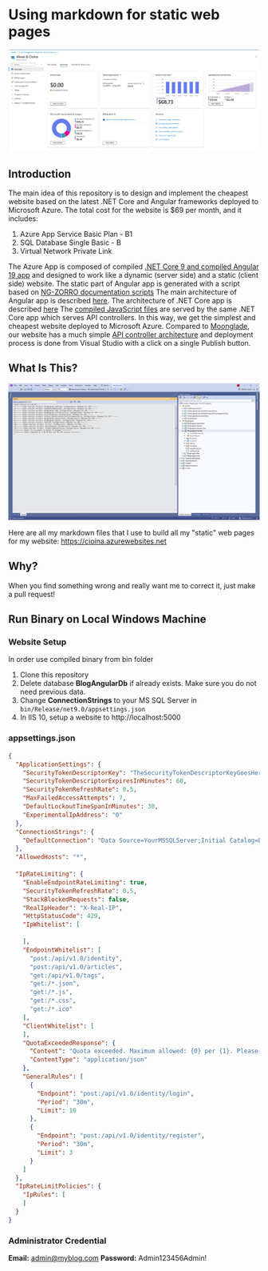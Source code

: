 # Using markdown for static web pages

[![Cheapest .NET Core 9 app on Azure](/assets/azure-website-cost.png?raw=true)](https://github.com/cioina/cioina.azurewebsites.net/blob/main/assets/azure-website-cost.png)

## Introduction

The main idea of this repository is to design and implement the cheapest website based on the latest .NET Core and Angular frameworks deployed to Microsoft Azure. The total cost for the website is $69 per month, and it includes:
1. Azure App Service Basic Plan - B1
2. SQL Database Single Basic - B
3. Virtual Network Private Link

The Azure App is composed of compiled [.NET Core 9 and compiled Angular 19 app](https://github.com/cioina/cioina.azurewebsites.net/tree/main/bin/Release/net9.0) and designed to work like a dynamic (server side) and a static (client side) website. The static part of Angular app is generated with a script based on [NG-ZORRO documentation scripts](https://github.com/NG-ZORRO/ng-zorro-antd/tree/master/scripts) The main architecture of Angular app is described [here](https://github.com/cioina/angular-test-example). The architecture of .NET Core app is described [here]( https://github.com/cioina/MyTested-test-project-example) The [compiled JavaScript files](https://github.com/cioina/cioina.azurewebsites.net/tree/main/bin/Release/net9.0/wwwroot) are served by the same .NET Core app which serves API controllers. In this way, we get the simplest and cheapest website deployed to Microsoft Azure. Compared to [Moonglade](https://github.com/EdiWang/Moonglade/releases), our website has a much simple [API controller architecture](https://github.com/cioina/MyTested-test-project-example/tree/main/src/BlogAngular.Web/Web/Features) and deployment process is done from Visual Studio with a click on a single Publish button.

## What Is This?

[![.NET Core 9 app](/assets/vs.png?raw=true)](https://github.com/cioina/cioina.azurewebsites.net/blob/main/assets/vs.png)

Here are all my markdown files that I use to build all my "static" web pages for my website: https://cioina.azurewebsites.net

## Why?

When you find something wrong and really want me to correct it, just make a pull request!

## Run Binary on Local Windows Machine

### Website Setup

In order use compiled binary from bin folder

1. Clone this repository
2. Delete database **BlogAngularDb** if already exists. Make sure you do not need previous data.
3. Change **ConnectionStrings** to your MS SQL Server in ```bin/Release/net9.0/appsettings.json```
4. In IIS 10, setup a website to http://localhost:5000

### appsettings.json

```json
{
  "ApplicationSettings": {
    "SecurityTokenDescriptorKey": "TheSecurityTokenDescriptorKeyGoesHere",
    "SecurityTokenDescriptorExpiresInMinutes": 60,
    "SecurityTokenRefreshRate": 0.5,
    "MaxFailedAccessAttempts": 7,
    "DefaultLockoutTimeSpanInMinutes": 30,
    "ExperimentalIpAddress": "0"
  },
  "ConnectionStrings": {
    "DefaultConnection": "Data Source=YourMSSQLServer;Initial Catalog=BlogAngularDb;Integrated Security=False;User Id=sa;Password=YourPassword;MultipleActiveResultSets=True"
  },
  "AllowedHosts": "*",

  "IpRateLimiting": {
    "EnableEndpointRateLimiting": true,
    "SecurityTokenRefreshRate": 0.5,
    "StackBlockedRequests": false,
    "RealIpHeader": "X-Real-IP",
    "HttpStatusCode": 429,
    "IpWhitelist": [

    ],
    "EndpointWhitelist": [
      "post:/api/v1.0/identity",
      "post:/api/v1.0/articles",
      "get:/api/v1.0/tags",
      "get:/*.json",
      "get:/*.js",
      "get:/*.css",
      "get:/*.ico"
    ],
    "ClientWhitelist": [
    ],
    "QuotaExceededResponse": {
      "Content": "Quota exceeded. Maximum allowed: {0} per {1}. Please try again in {2} second(s). Your IP address is {3}",
      "ContentType": "application/json"
    },
    "GeneralRules": [
      {
        "Endpoint": "post:/api/v1.0/identity/login",
        "Period": "30m",
        "Limit": 10
      },
      {
        "Endpoint": "post:/api/v1.0/identity/register",
        "Period": "30m",
        "Limit": 3
      }
    ]
  },
  "IpRateLimitPolicies": {
    "IpRules": [
    ]
  }
}
```

### Administrator Credential

**Email:** admin@myblog.com
**Password:** Admin123456Admin!

